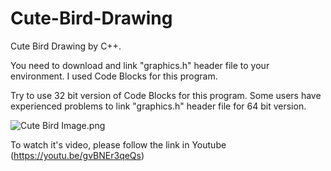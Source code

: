 # Cute-Bird-Drawing
Cute Bird Drawing by C++.

You need to download and link "graphics.h" header file to your environment. I used Code Blocks for this program.

Try to use 32 bit version of Code Blocks for this program. Some users have experienced problems to link "graphics.h" header file for 64 bit version.

![Cute Bird Image.png](https://github.com/mehedihassanarman/Cute-Bird-Drawing/blob/master/Cute%20Bird%20Image.PNG)

To watch it's video, please follow the link in Youtube
(https://youtu.be/gvBNEr3qeQs)
